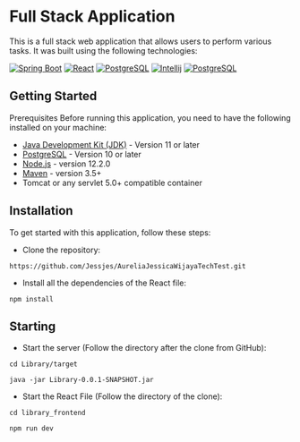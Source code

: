 # Full Stack Application 
This is a full stack web application that allows users to perform various tasks. It was built using the following technologies:  
  
[![Spring Boot][SpringBoot-Badge]][SpringBoot-url]
[![React][React-badge]][React-url]
[![PostgreSQL][PostgreSQL-badge]][PostgreSQL-url]
[![Intellij][Intellij-badge]][Intellij-url]
[![PostgreSQL][VSCode-badge]][VSCode-url]


## Getting Started
Prerequisites
Before running this application, you need to have the following installed on your machine:

- [Java Development Kit (JDK)](https://www.oracle.com/java/technologies/downloads/#jdk20-windows) - Version 11 or later
- [PostgreSQL](https://www.postgresql.org/download/) - Version 10 or later
- [Node.js](https://nodejs.org/en) - version 12.2.0
- [Maven](https://maven.apache.org/) - version 3.5+
- Tomcat or any servlet 5.0+ compatible container

**Installation**
---
To get started with this application, follow these steps:
  - Clone the repository: 
```
https://github.com/Jessjes/AureliaJessicaWijayaTechTest.git
```
  - Install all the dependencies of the React file: 
```
npm install
```

**Starting**
---
  - Start the server (Follow the directory after the clone from GitHub): 
```
cd Library/target
```
```
java -jar Library-0.0.1-SNAPSHOT.jar
```
  - Start the React File (Follow the directory of the clone): 
```
cd library_frontend
```
```
npm run dev
```

<!-- URLS -->
[SpringBoot-badge]: https://img.shields.io/badge/Spring%20Boot-6DB33F.svg?style=for-the-badge&logo=Spring-Boot&logoColor=white
[SpringBoot-url]: https://spring.io/
[React-badge]: https://img.shields.io/badge/React-61DAFB.svg?style=for-the-badge&logo=React&logoColor=black
[React-url]: https://react.dev/
[PostgreSQL-badge]: https://img.shields.io/badge/PostgreSQL-4169E1.svg?style=for-the-badge&logo=PostgreSQL&logoColor=white
[PostgreSQL-url]: https://www.postgresql.org/
[Intellij-badge]: https://img.shields.io/badge/IntelliJ%20IDEA-000000.svg?style=for-the-badge&logo=IntelliJ-IDEA&logoColor=white
[Intellij-url]: https://www.jetbrains.com/idea/
[VSCode-badge]: https://img.shields.io/badge/Visual%20Studio%20Code-007ACC.svg?style=for-the-badge&logo=Visual-Studio-Code&logoColor=white
[VSCode-url]: https://code.visualstudio.com/
